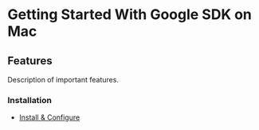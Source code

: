 # Getting Started With Google SDK on Mac

## Features
Description of important features.

### Installation
 * [Install & Configure](<01 - Install and Configure Google SDK.md>)
